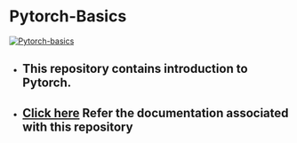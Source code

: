# Pytorch-Basics

[![Pytorch-basics](https://socialify.git.ci/c17hawke/Pytorch-basics/image?forks=1&issues=1&language=1&name=1&owner=1&pattern=Brick%20Wall&pulls=1&stargazers=1&theme=Dark)](https://sushantsur23.github.io/Pytorch-basics/)
<!-- 
[![](./assets/screenshot.png)](https://sushantsur23.github.io/Pytorch-basics/) -->

* ## This repository contains introduction to Pytorch. 
* ## [Click here](https://sushantsur23.github.io/Pytorch-basics/) Refer the documentation associated with this repository